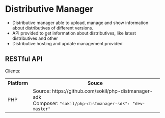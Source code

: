 Distributive Manager
====================

* Distributive manager able to upload, manage and show information about distributives of different versions.
* API provided to get information about distributives, like latest distributives and other
* Distributive hosting and update management provided

RESTful API
-----------

Clients:

<table>
  <tr><th>Platform</th><th>Souce </th></tr>
  <tr><td>PHP</td><td>
    Source: https://github.com/sokil/php-distmanager-sdk<br>
    Composer: <code>"sokil/php-distmanager-sdk": "dev-master"</code>  
  </td></tr>
</table>
